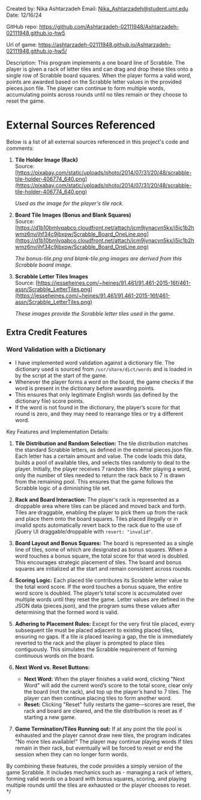 Created by: Nika Ashtarzadeh
Email: Nika_Ashtarzadeh@student.uml.edu
Date: 12/16/24

GitHub repo: https://github.com/Ashtarzadeh-02111948/Ashtarzadeh-02111948.github.io-hw5

Url of game: https://ashtarzadeh-02111948.github.io/Ashtarzadeh-02111948.github.io-hw5/


Description:
This program implements a one board line of Scrabble. The player is given a rack 
of letter tiles and can drag and drop these tiles onto a single row of Scrabble board squares. 
When the player forms a valid word, points are awarded based on the Scrabble letter values in the provided pieces.json file.
The player can continue to form multiple words, accumulating 
points across rounds until no tiles remain or they choose to reset the game.

# External Sources Referenced
Below is a list of all external sources referenced in this project's code and comments:

1. **Tile Holder Image (Rack)**  
   Source: [https://pixabay.com/static/uploads/photo/2014/07/31/20/48/scrabble-tile-holder-406774_640.png](https://pixabay.com/static/uploads/photo/2014/07/31/20/48/scrabble-tile-holder-406774_640.png)  
   
   *Used as the image for the player's tile rack.*

2. **Board Tile Images (Bonus and Blank Squares)**  
   Source: [https://d1b10bmlvqabco.cloudfront.net/attach/icm9jynacvn5kx/i5ic1b2hwmz6nv/ihf34c9jbxpw/Scrabble_Board_OneLine.png](https://d1b10bmlvqabco.cloudfront.net/attach/icm9jynacvn5kx/i5ic1b2hwmz6nv/ihf34c9jbxpw/Scrabble_Board_OneLine.png)

   *The bonus-tile.png and blank-tile.png images are derived from this Scrabble board image.*

3. **Scrabble Letter Tiles Images**  
   Source: [https://jesseheines.com/~heines/91.461/91.461-2015-16f/461-assn/Scrabble_LetterTiles.png](https://jesseheines.com/~heines/91.461/91.461-2015-16f/461-assn/Scrabble_LetterTiles.png)
   
   *These images provide the Scrabble letter tiles used in the game.*


## Extra Credit Features

### Word Validation with a Dictionary
- I have implemented word validation against a dictionary file. The dictionary used is sourced from `/usr/share/dict/words` and is loaded in by the script at the start of the game.
- Whenever the player forms a word on the board, the game checks if the word is present in the dictionary before awarding points.
- This ensures that only legitimate English words (as defined by the dictionary file) score points.
- If the word is not found in the dictionary, the player’s score for that round is zero, and they may need to rearrange tiles or try a different word.


Key Features and Implementation Details:

1. **Tile Distribution and Random Selection:**
   The tile distribution matches the standard Scrabble letters, as defined in the external 
   pieces.json file. Each letter has a certain amount and value. The code loads this 
   data, builds a pool of available tiles, and selects tiles randomly to deal to the player. 
   Initially, the player receives 7 random tiles. After playing a word, only the number of tiles 
   needed to return the rack back to 7 is drawn from the remaining pool. This ensures that the 
   game follows the Scrabble logic of a diminishing tile set.

2. **Rack and Board Interaction:**
   The player's rack is represented as a droppable area where tiles can be placed and moved 
   back and forth. Tiles are draggable, enabling the player to pick them up from the rack and 
   place them onto the board squares. Tiles placed illegally or in invalid spots automatically 
   revert back to the rack due to the use of jQuery UI draggable/droppable with `revert: "invalid"`.

3. **Board Layout and Bonus Squares:**
   The board is represented as a single line of tiles, some of which are designated as bonus 
   squares. When a word touches a bonus square, the total score for that word is doubled. This 
   encourages strategic placement of tiles. The board and bonus squares are initialized at the 
   start and remain consistent across rounds.

5. **Scoring Logic:**
   Each placed tile contributes its Scrabble letter value to the total word score. If the word 
   touches a bonus square, the entire word score is doubled. The player’s total score is 
   accumulated over multiple words until they reset the game. Letter values are defined in the 
   JSON data (pieces.json), and the program sums these values after determining that the formed 
   word is valid.

6. **Adhering to Placement Rules:**
   Except for the very first tile placed, every subsequent tile must be placed adjacent to 
   existing placed tiles, ensuring no gaps. If a tile is placed leaving a gap, the tile is 
   immediately reverted to the rack and the player is prompted to place tiles contiguously. 
   This simulates the Scrabble requirement of forming continuous words on the board.

7. **Next Word vs. Reset Buttons:**
   - **Next Word:** When the player finishes a valid word, clicking "Next Word" will add the 
     current word’s score to the total score, clear only the board (not the rack), and top up 
     the player’s hand to 7 tiles. The player can then continue placing tiles to form another 
     word.
   - **Reset:** Clicking "Reset" fully restarts the game—scores are reset, the rack and board 
     are cleared, and the tile distribution is reset as if starting a new game.

8. **Game Termination/Tiles Running out:**
   If at any point the tile pool is exhausted and the player cannot draw new tiles, the program 
   indicates "No more tiles available!" The player may continue playing words if tiles remain 
   in their rack, but eventually will be forced to reset or end the session when they can no 
   longer form words.


By combining these features, the code provides a simply version of the game Scrabble. It includes
mechanics such as - managing a rack of letters, forming valid words on a board with bonus squares, 
scoring, and playing multiple rounds until the tiles are exhausted or the player chooses to reset.
*/

